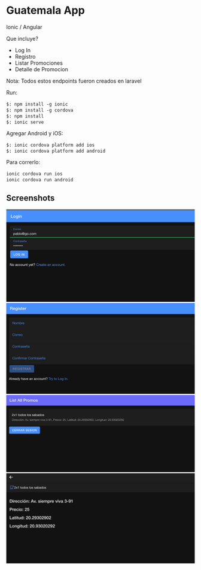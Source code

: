 # Guatemala App
Ionic / Angular

Que incluye?
- Log In 
- Registro
- Listar Promociones
- Detalle de Promocion

Nota: Todos estos endpoints fueron creados en laravel

Run:

```
$: npm install -g ionic
$: npm install -g cordova
$: npm install
$: ionic serve
```

Agregar Android y iOS:
```
$: ionic cordova platform add ios 
$: ionic cordova platform add android 
```

Para correrlo:
```
ionic cordova run ios
ionic cordova run android
```

## Screenshots
![Imagen 1](https://github.com/pablopantaleon/guatemala_app/blob/master/1.png?raw=true)
![Imagen 2](https://github.com/pablopantaleon/guatemala_app/blob/master/2.png?raw=true)
![Imagen 3](https://github.com/pablopantaleon/guatemala_app/blob/master/3.png?raw=true)
![Imagen 4](https://github.com/pablopantaleon/guatemala_app/blob/master/4.png?raw=true)
